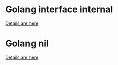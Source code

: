 
# Golang interface internal

[Details are here](interface.md)

# Golang nil
[Details are here](nil.md)

